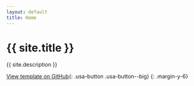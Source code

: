 ```yaml
---
layout: default
title: Home
---
```

# {{ site.title }}

{{ site.description }}

[View template on GitHub](https://github.com/Bixal/presentation-template){: .usa-button .usa-button--big}
{: .margin-y-6}